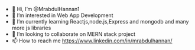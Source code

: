 - 👋 Hi, I’m @MrabdulHannan1
- 👀 I’m interested in Web App Development 
- 🌱 I’m currently learning  Reactjs,node.js,Express and mongodb and many more js libraries
- 💞️ I’m looking to collaborate on MERN stack project
- 📫 How to reach me https://www.linkedin.com/in/mrabdulhannan/

<!---
MrabdulHannan1/MrabdulHannan1 is a ✨ special ✨ repository because its `README.md` (this file) appears on your GitHub profile.
You can click the Preview link to take a look at your changes.
--->
